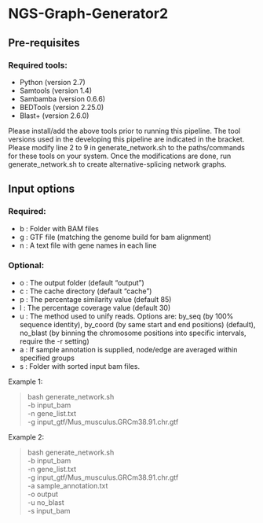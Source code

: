 # NGS-Graph-Generator2
## Pre-requisites
### Required tools:
- Python (version 2.7)
- Samtools (version 1.4)
- Sambamba (version 0.6.6)
- BEDTools (version 2.25.0)
- Blast+ (version 2.6.0)

Please install/add the above tools prior to running this pipeline. The tool versions used in the developing this pipeline are indicated in the bracket. Please modify line 2 to 9 in generate_network.sh to the paths/commands for these tools on your system. Once the modifications are done, run generate_network.sh to create alternative-splicing network graphs.

## Input options
### Required:
- b	: 	Folder with BAM files 
- g	: 	GTF file (matching the genome build for bam alignment)
- n 	: 	A text file with gene names in each line

### Optional:
- o	: 	The output folder (default “output”)
- c	: 	The cache directory (default “cache”)
- p	: 	The percentage similarity value (default 85) 
- l	: 	The percentage coverage value (default 30)
- u	:	The method used to unify reads. Options are: by_seq (by 100% sequence identity), by_coord (by same start and end positions) (default), no_blast (by binning the chromosome positions into specific intervals, require the -r setting)
- a 	:	If sample annotation is supplied, node/edge are averaged within specified groups 
- s 	:	Folder with sorted input bam files. 


Example 1:
> bash generate_network.sh \
> -b input_bam \
> -n gene_list.txt \
> -g input_gtf/Mus_musculus.GRCm38.91.chr.gtf 

Example 2:
> bash generate_network.sh \
> -b input_bam \
> -n gene_list.txt \
> -g input_gtf/Mus_musculus.GRCm38.91.chr.gtf \
> -a sample_annotation.txt \
> -o output \
> -u no_blast \
> -s input_bam
